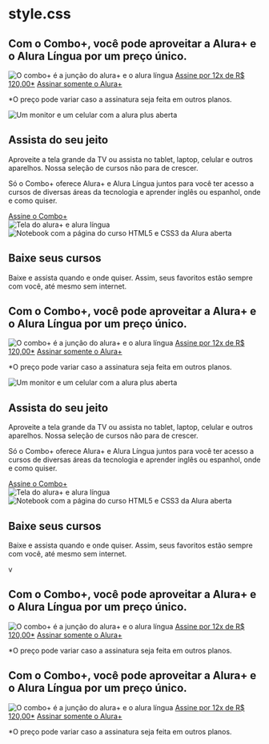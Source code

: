# style.css
<head>
<title>Alura Plus</title>
<meta charset="UTF-8">
<meta name="viewport" content="width=device-width, initial-scale=1">
<link rel="stylesheet" href="styles.css">
<link rel="preconnect" href="https://fonts.googleapis.com">
<link rel="preconnect" href="https://fonts.gstatic.com" crossorigin>
<link href="https://www.figma.com/file/NOuI1OgearQxI7BZbXjfCn/Alura-Plus---Layout-(Copy)?type=design&node-id=0-1&mode=design&t=hTbliPkCpGhmWvD2-0" rel="stylesheet">
</head>


<body>
<section class="principal container">
<div class="container__caixa">
<h1 class="container__titulo">Com o Combo+, você pode aproveitar a Alura+ e o Alura Língua por um preço
único.</h1>
<img src="img/Combo.png" alt="O combo+ é a junção do alura+ e o alura língua" class="container__imagem">
<a href="www.alura.com.br" class="container__botao">Assine por 12x de R$ 120,00*</a>
<a href="www.alura.com.br" class="container__botao botao_secundario">Assinar somente o Alura+</a>
<p class="container__aviso">*O preço pode variar caso a assinatura seja feita em outros planos.</p>
</div>
</section>


<section class="container secundario">
<img src="img/Plataformas.png" alt="Um monitor e um celular com a alura plus aberta" class="secundario__imagem">
<div class="container__descricao">
<h2 class="descricao__titulo">Assista do seu jeito</h2>
<p class="descricao__texto">Aproveite a tela grande da TV ou assista no tablet, laptop, celular e outros
aparelhos. Nossa seleção de cursos não para de crescer.</p>
</div>
</section>


<section class="container secundario">
<div class="container__descricao">
<p class="descricao__texto">
Só o Combo+ oferece Alura+ e Alura Língua juntos para você ter acesso a cursos de diversas áreas da
tecnologia e aprender inglês ou espanhol, onde e como quiser.
</p>
<a href="www.alura.com.br" class="container__botao secundario__botao" container>Assine o Combo+</a>
</div>
<img src="img/Telas.png" alt="Tela do alura+ e alura língua" class="secundario__imagem">
</section>


<section class="container secundario">
<img src="img/Notebook.png" alt="Notebook com a página do curso HTML5 e CSS3 da Alura aberta"
class="secundario__imagem">
<div class="container__descricao">
<h2 class="descricao__titulo">Baixe seus cursos</h2>
<p class="descricao__texto">Baixe e assista quando e onde quiser. Assim, seus favoritos estão sempre com
você, até mesmo sem internet.</p>
</div>
</section>


</body>


</html>




<!DOCTYPE html>
<html>


<head>
<title>Alura Plus</title>
<meta charset="UTF-8">
<meta name="viewport" content="width=device-width, initial-scale=1">
<link rel="stylesheet" href="styles.css">
<link rel="preconnect" href="https://fonts.googleapis.com">
<link rel="preconnect" href="https://fonts.gstatic.com" crossorigin>
<link href="https://fonts.googleapis.com/css2?family=Inter:wght@400;700&display=swap" rel="stylesheet">
</head>


<body>
<section class="principal container">
<div class="container__caixa">
<h1 class="container__titulo">Com o Combo+, você pode aproveitar a Alura+ e o Alura Língua por um preço
único.</h1>
<img src="img/Combo.png" alt="O combo+ é a junção do alura+ e o alura língua" class="container__imagem">
<a href="www.alura.com.br" class="container__botao">Assine por 12x de R$ 120,00*</a>
<a href="www.alura.com.br" class="container__botao botao_secundario">Assinar somente o Alura+</a>
<p class="container__aviso">*O preço pode variar caso a assinatura seja feita em outros planos.</p>
</div>
</section>


<section class="container secundario">
<img src="img/Plataformas.png" alt="Um monitor e um celular com a alura plus aberta" class="secundario__imagem">
<div class="container__descricao">
<h2 class="descricao__titulo">Assista do seu jeito</h2>
<p class="descricao__texto">Aproveite a tela grande da TV ou assista no tablet, laptop, celular e outros
aparelhos. Nossa seleção de cursos não para de crescer.</p>
</div>
</section>


<section class="container secundario">
<div class="container__descricao">
<p class="descricao__texto">
Só o Combo+ oferece Alura+ e Alura Língua juntos para você ter acesso a cursos de diversas áreas da
tecnologia e aprender inglês ou espanhol, onde e como quiser.
</p>
<a href="www.alura.com.br" class="container__botao secundario__botao" container>Assine o Combo+</a>
</div>
<img src="img/Telas.png" alt="Tela do alura+ e alura língua" class="secundario__imagem">
</section>


<section class="container secundario">
<img src="img/Notebook.png" alt="Notebook com a página do curso HTML5 e CSS3 da Alura aberta"
class="secundario__imagem">
<div class="container__descricao">
<h2 class="descricao__titulo">Baixe seus cursos</h2>
<p class="descricao__texto">Baixe e assista quando e onde quiser. Assim, seus favoritos estão sempre com
você, até mesmo sem internet.</p>
</div>
</section>


</body>
</html>
v<head>
    <title>Alura Plus</title>
    <meta charset="UTF-8">
    <meta name="viewport" content="width=device-width, initial-scale=1">
    <link rel="stylesheet" href="styles.css">
    <link rel="preconnect" href="https://fonts.googleapis.com">
    <link rel="preconnect" href="https://fonts.gstatic.com" crossorigin>
    <link href="https://www.figma.com/file/NOuI1OgearQxI7BZbXjfCn/Alura-Plus---Layout-(Copy)?type=design&node-id=0-1&mode=design&t=hTbliPkCpGhmWvD2-0" rel="stylesheet">
</head>

<body>
    <section class="principal container">
        <div class="container__caixa">
            <h1 class="container__titulo">Com o Combo+, você pode aproveitar a Alura+ e o Alura Língua por um preço
                único.</h1>
            <img src="img/Combo.png" alt="O combo+ é a junção do alura+ e o alura língua" class="container__imagem">
            <a href="www.alura.com.br" class="container__botao">Assine por 12x de R$ 120,00*</a>
            <a href="www.alura.com.br" class="container__botao botao_secundario">Assinar somente o Alura+</a>
            <p class="container__aviso">*O preço pode variar caso a assinatura seja feita em outros planos.</p>
        </div>
    </section>



<!DOCTYPE html>
<html>

<head>
    <title>Alura Plus</title>
    <meta charset="UTF-8">
    <meta name="viewport" content="width=device-width, initial-scale=1">
    <link rel="stylesheet" href="styles.css">
    <link rel="preconnect" href="https://fonts.googleapis.com">
    <link rel="preconnect" href="https://fonts.gstatic.com" crossorigin>
    <link href="https://fonts.googleapis.com/css2?family=Inter:wght@400;700&display=swap" rel="stylesheet">
</head>

<body>
    <section class="principal container">
        <div class="container__caixa">
            <h1 class="container__titulo">Com o Combo+, você pode aproveitar a Alura+ e o Alura Língua por um preço
                único.</h1>
            <img src="img/Combo.png" alt="O combo+ é a junção do alura+ e o alura língua" class="container__imagem">
            <a href="www.alura.com.br" class="container__botao">Assine por 12x de R$ 120,00*</a>
            <a href="www.alura.com.br" class="container__botao botao_secundario">Assinar somente o Alura+</a>
            <p class="container__aviso">*O preço pode variar caso a assinatura seja feita em outros planos.</p>
        </div>
    </section>


</body>
</html>
